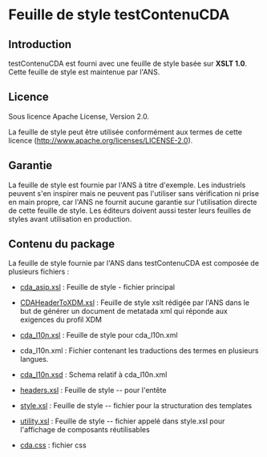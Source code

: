 # Feuille de style testContenuCDA

## **Introduction**

testContenuCDA est fourni avec une feuille de style basée sur **XSLT
1.0**. Cette feuille de style est maintenue par l'ANS.

## **Licence**

Sous licence Apache License, Version 2.0.

La feuille de style peut être utilisée conformément aux termes de cette
licence (<http://www.apache.org/licenses/LICENSE-2.0>).

## **Garantie**

La feuille de style est fournie par l'ANS à titre d'exemple. Les
industriels peuvent s'en inspirer mais ne peuvent pas l'utiliser sans
vérification ni prise en main propre, car l'ANS ne fournit aucune
garantie sur l'utilisation directe de cette feuille de style. Les
éditeurs doivent aussi tester leurs feuilles de styles avant utilisation
en production.

## **Contenu du package**

La feuille de style fournie par l'ANS dans testContenuCDA est composée
de plusieurs fichiers :

-   [cda_asip.xsl](https://github.com/ansforge/TestContenuCDA/blob/v2.41/FeuilleDeStyle/cda_asip.xsl)
    : Feuille de style - fichier principal

-   [CDAHeaderToXDM.xsl](https://github.com/ansforge/TestContenuCDA/blob/v2.41/FeuilleDeStyle/CDAHeaderToXDM.xsl)
    : Feuille de style xslt rédigée par l'ANS dans le but de générer un
    document de metatada xml qui réponde aux exigences du profil XDM

-   [cda_l10n.xsl](https://github.com/ansforge/TestContenuCDA/blob/v2.41/FeuilleDeStyle/cda_l10n.xsl)
    : Feuille de style pour cda_l10n.xml

-   cda_l10n.xml : Fichier contenant les traductions des termes en
    plusieurs langues.

-   [cda_l10n.xsd](https://github.com/ansforge/TestContenuCDA/blob/v2.41/FeuilleDeStyle/cda_l10n.xsd)
    : Schema relatif à cda_l10n.xml

-   [headers.xsl](https://github.com/ansforge/TestContenuCDA/blob/v2.41/FeuilleDeStyle/headers.xsl)
    : Feuille de style -- pour l'entête

-   [style.xsl](https://github.com/ansforge/TestContenuCDA/blob/v2.41/FeuilleDeStyle/style.xsl)
    : Feuille de style -- fichier pour la structuration des templates

-   [utility.xsl](https://github.com/ansforge/TestContenuCDA/blob/v2.41/FeuilleDeStyle/utility.xsl)
    : Feuille de style -- fichier appelé dans style.xsl pour l'affichage
    de composants réutilisables

-   [cda.css](https://github.com/ansforge/TestContenuCDA/blob/v2.41/FeuilleDeStyle/cda.css) :
    fichier css
